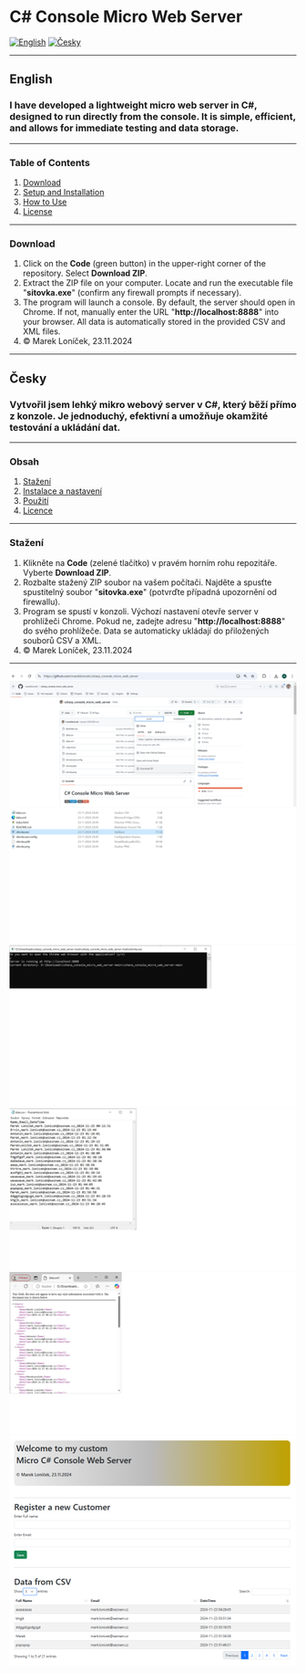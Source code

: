# C# Console Micro Web Server

[![English](https://img.shields.io/badge/lang-English-blue)](#english)
[![Česky](https://img.shields.io/badge/lang-Česky-red)](#česky)

---

## <a id="english"></a> English

### I have developed a lightweight micro web server in C#, designed to run directly from the console. It is simple, efficient, and allows for immediate testing and data storage.

---

### Table of Contents
1. [Download](#download)
2. [Setup and Installation](#setup-and-installation)
3. [How to Use](#how-to-use)
4. [License](#license)

---

### Download

1. Click on the **Code** (green button) in the upper-right corner of the repository. Select **Download ZIP**.
2. Extract the ZIP file on your computer. Locate and run the executable file "**sitovka.exe**" (confirm any firewall prompts if necessary).
3. The program will launch a console. By default, the server should open in Chrome. If not, manually enter the URL "**http://localhost:8888**" into your browser. All data is automatically stored in the provided CSV and XML files.
4. &copy; Marek Loníček, 23.11.2024


---

## <a id="česky"></a> Česky

### Vytvořil jsem lehký mikro webový server v C#, který běží přímo z konzole. Je jednoduchý, efektivní a umožňuje okamžité testování a ukládání dat.

---

### Obsah
1. [Stažení](#stažení)
2. [Instalace a nastavení](#instalace-a-nastavení)
3. [Použití](#použití)
4. [Licence](#licence)

---

### Stažení

1. Klikněte na **Code** (zelené tlačítko) v pravém horním rohu repozitáře. Vyberte **Download ZIP**.
2. Rozbalte stažený ZIP soubor na vašem počítači. Najděte a spusťte spustitelný soubor "**sitovka.exe**" (potvrďte případná upozornění od firewallu).
3. Program se spustí v konzoli. Výchozí nastavení otevře server v prohlížeči Chrome. Pokud ne, zadejte adresu "**http://localhost:8888**" do svého prohlížeče. Data se automaticky ukládají do přiložených souborů CSV a XML.
4. &copy; Marek Loníček, 23.11.2024


---

![Screenshot](a.png)
![Screenshot](b.png)
![Screenshot](c.png)
![Screenshot](d.png)
![Screenshot](e.png)
![Screenshot](sitovka.png)



